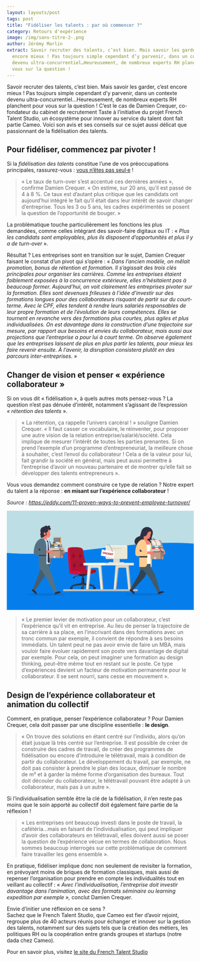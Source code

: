 ```yaml
---
layout: layouts/post
tags: post
title: "Fidéliser les talents : par où commencer ?"
category: Retours d'expérience
image: /img/sans-titre-2-.png
author: Jérémy Marlin
extract: Savoir recruter des talents, c’est bien. Mais savoir les garder, c’est
  encore mieux ! Pas toujours simple cependant d’y parvenir, dans un contexte
  devenu ultra-concurrentiel…Heureusement, de nombreux experts RH planchent pour
  vous sur la question !
---
```

Savoir recruter des talents, c’est bien. Mais savoir les garder, c’est encore mieux ! Pas toujours simple cependant d’y parvenir, dans un contexte devenu ultra-concurrentiel…Heureusement, de nombreux experts RH planchent pour vous sur la question ! C’est le cas de Damien Crequer, co-fondateur du cabinet de recrutement Taste à l’initiative du projet French Talent Studio, un écosystème pour innover au service du talent dont fait partie Cameo. Voici son avis et ses conseils sur ce sujet aussi délicat que passionnant de la fidélisation des talents.

## Pour fidéliser, commencez par pivoter !

Si la *fidélisation des talents* constitue l’une de vos préoccupations principales, rassurez-vous : [vous n’êtes pas seul·e](/posts/2021-11-16-que-recherche-les-talents-en-2020/) !

> « Le taux de turn-over s’est accentué ces dernières années », confirme Damien Crequer. « On estime, sur 20 ans, qu’il est passé de 4 à 8 %. Ce taux est d’autant plus critique que les candidats ont aujourd’hui intégré le fait qu’il était dans leur intérêt de savoir changer d’entreprise. Tous les 3 ou 5 ans, les cadres expérimentés se posent la question de l’opportunité de bouger. »

La problématique touche particulièrement les fonctions les plus demandées, comme celles intégrant des savoir-faire digitaux ou IT : « *Plus les candidats sont employables, plus ils disposent d’opportunités et plus il y a de turn-over* ».

Résultat ? Les entreprises sont en transition sur le sujet, Damien Crequer faisant le constat d’un pivot qui s’opère : « *Dans l’ancien modèle, on mêlait promotion, bonus de rétention et formation. Il s’agissait des trois clés principales pour organiser les carrières. Comme les entreprises étaient faiblement exposées à la concurrence extérieure, elles n’hésitaient pas à beaucoup former. Aujourd’hui, on voit clairement les entreprises pivoter sur la formation. Elles sont devenues frileuses à l’idée d’investir sur des formations longues pour des collaborateurs risquant de partir sur du court-terme. Avec le CPF, elles tendent à rendre leurs salariés responsables de leur propre formation et de l’évolution de leurs compétences. Elles se tournent en revanche vers des formations plus courtes, plus agiles et plus individualisées. On est davantage dans la construction d’une trajectoire sur mesure, par rapport aux besoins et envies du collaborateur, mais aussi aux projections que l’entreprise a pour lui à court terme. On observe également que les entreprises laissent de plus en plus partir les talents, pour mieux les faire revenir ensuite. À l’avenir, la disruption consistera plutôt en des parcours inter-entreprises. »*

## Changer de vision et penser « expérience collaborateur »

Si on vous dit « fidélisation », à quels autres mots pensez-vous ? La question n’est pas dénuée d’intérêt, notamment s’agissant de l’expression *« rétention des talents* ».

> « La rétention, ça rappelle l’univers carcéral ! » souligne Damien Crequer. « Il faut casser ce vocabulaire, le réinventer, pour proposer une autre vision de la relation entreprise/salarié/société. Cela implique de mesurer l’intérêt de toutes les parties prenantes. Si on prend l’exemple d’un programme d’entrepreneuriat, la meilleure chose à souhaiter, c’est l’envol du collaborateur ! Cela a de la valeur pour lui, fait grandir la société en général, mais peut aussi permettre à l’entreprise d’avoir un nouveau partenaire et de montrer qu’elle fait se développer des talents entrepreneurs ».

Vous vous demandez comment construire ce type de relation ? Notre expert du talent a la réponse : **en misant sur l’expérience collaborateur** !

*Source : https://eddy.com/11-proven-ways-to-prevent-employee-turnover/*

![This must be the place](/img/11-proven-ways-to-prevent-employee-turnover-2x-100-1536x815.jpg.webp)

> « Le premier levier de motivation pour un collaborateur, c’est l’expérience qu’il vit en entreprise. Au lieu de penser la trajectoire de sa carrière à sa place, en l’inscrivant dans des formations avec un tronc commun par exemple, il convient de répondre à ses besoins immédiats. Un talent peut ne pas avoir envie de faire un MBA, mais vouloir faire évoluer rapidement son poste vers davantage de digital par exemple. Pour cela, on peut imaginer une formation au design thinking, peut-être même tout en restant sur le poste. Ce type d’expériences devient un facteur de motivation permanente pour le collaborateur. Il se sent nourri, sans cesse en mouvement ».

## Design de l’expérience collaborateur et animation du collectif

Comment, en pratique, penser l’expérience collaborateur ? Pour Damien Crequer, cela doit passer par une discipline essentielle : **le design**.

> « On trouve des solutions en étant centré sur l’individu, alors qu’on était jusque là très centré sur l’entreprise. Il est possible de créer de construire des cadres de travail, de créer des programmes de fidélisation ou encore d’introduire le télétravail, mais à condition de partir du collaborateur. Le développement du travail, par exemple, ne doit pas consister à prendre le plan des locaux, diminuer le nombre de m² et à garder la même forme d’organisation des bureaux. Tout doit découler du collaborateur, le télétravail pouvant être adapté à un collaborateur, mais pas à un autre ».

Si l’individualisation semble être la clé de la fidélisation, il n’en reste pas moins que le soin apporté au collectif doit également faire partie de la réflexion !

> « Les entreprises ont beaucoup investi dans le poste de travail, la cafétéria…mais en faisant de l’individualisation, qui peut impliquer d’avoir des collaborateurs en télétravail, elles doivent aussi se poser la question de l’expérience vécue en termes de collaboration. Nous sommes beaucoup interrogés sur cette problématique de comment faire travailler les gens ensemble ».

En pratique, fidéliser implique donc non seulement de revisiter la formation, en prévoyant moins de briques de formation classiques, mais aussi de repenser l’organisation pour prendre en compte les individualités tout en veillant au collectif : « *Avec l’individualisation, l’entreprise doit investir davantage dans l’animation, avec des formats séminaire ou learning expedition par exemple »,* conclut Damien Crequer.

Envie d’initier une réflexion en ce sens ?\
Sachez que le French Talent Studio, que Cameo est fier d’avoir rejoint, regroupe plus de 40 acteurs réunis pour échanger et innover sur la gestion des talents, notamment sur des sujets tels que la création des métiers, les politiques RH ou la coopération entre grands groupes et startups (notre dada chez Cameo).

Pour en savoir plus, visitez [le site du French Talent Studio](https://www.frenchtalentstudio.fr/)